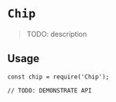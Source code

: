 # `Chip`

> TODO: description

## Usage

```
const chip = require('Chip');

// TODO: DEMONSTRATE API
```

